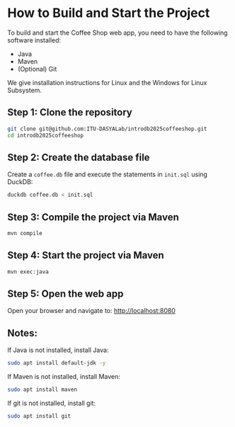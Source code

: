 # How to Build and Start the Project

To build and start the Coffee Shop web app, you need to have the following software 
installed: 
- Java
- Maven
- (Optional) Git

We give installation instructions for Linux and the Windows for Linux Subsystem. 

## Step 1: Clone the repository

```bash
git clone git@github.com:ITU-DASYALab/introdb2025coffeeshop.git
cd introdb2025coffeeshop
```

## Step 2: Create the database file

Create a `coffee.db` file and execute the statements in `init.sql` using DuckDB:

```bash
duckdb coffee.db < init.sql
```

## Step 3: Compile the project via Maven
```bash
mvn compile
```

## Step 4: Start the project via Maven
```bash
mvn exec:java
```

## Step 5: Open the web app
Open your browser and navigate to:
[http://localhost:8080](http://localhost:8080)

## Notes:
If Java is not installed, install Java:

```bash
sudo apt install default-jdk -y
```

If Maven is not installed, install Maven:
```bash
sudo apt install maven
```

If git is not installed, install git:
```bash
sudo apt install git
```